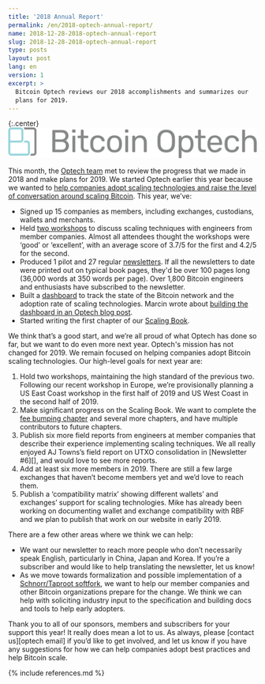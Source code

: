 ```yaml
---
title: '2018 Annual Report'
permalink: /en/2018-optech-annual-report/
name: 2018-12-28-2018-optech-annual-report
slug: 2018-12-28-2018-optech-annual-report
type: posts
layout: post
lang: en
version: 1
excerpt: >
  Bitcoin Optech reviews our 2018 accomplishments and summarizes our
  plans for 2019.
---
```


{:.center}
![logo](/img/logos/optech-horiz.png)<br>

This month, the [Optech team][optech team] met to review the progress that we
made in 2018 and make plans for 2019. We started Optech earlier this year
because we wanted to [help companies adopt scaling technologies and raise the
level of conversation around scaling Bitcoin][announcement]. This year, we’ve:

- Signed up 15 companies as members, including exchanges, custodians, wallets and merchants.
- Held [two workshops][workshops] to discuss scaling techniques with engineers
  from member companies. Almost all attendees thought the workshops were ‘good’
  or ‘excellent’, with an average score of 3.7/5 for the first and 4.2/5 for the
  second.
- Produced 1 pilot and 27 regular
  [newsletters][]. If all the newsletters to date were printed out on typical
  book pages, they'd be over 100 pages long (36,000 words at 350 words per
  page). Over 1,800 Bitcoin engineers and enthusiasts have subscribed to the
  newsletter.
- Built a [dashboard][] to track the state of the Bitcoin network and the
  adoption rate of scaling technologies. Marcin wrote about [building the
  dashboard in an Optech blog post][dashboard blog post].
- Started writing the first chapter of our [Scaling Book][scaling book].

We think that’s a good start, and we’re all proud of what Optech has done so
far, but we want to do even more next year. Optech's mission has not changed
for 2019. We remain focused on helping companies adopt Bitcoin scaling
technologies. Our high-level goals for next year are:

1. Hold two workshops, maintaining the high standard of the previous two.
   Following our recent workshop in Europe, we’re provisionally planning a US
  East Coast workshop in the first half of 2019 and US West Coast in the second
  half of 2019.
1. Make significant progress on the Scaling Book. We want to complete the [fee
   bumping chapter][scaling book feebumping] and several more chapters, and
  have multiple contributors to future chapters.
1. Publish six more field reports from engineers at member companies that
   describe their experience implementing scaling techniques. We all really
   enjoyed AJ Towns’s field report on UTXO consolidation in [Newsletter #6][],
   and would love to see more reports.
1. Add at least six more members in 2019. There are still a few large exchanges
   that haven’t become members yet and we’d love to reach them.
1. Publish a ‘compatibility matrix’ showing different wallets’ and exchanges’
   support for scaling technologies. Mike has already been working on
   documenting wallet and exchange compatibility with RBF and we plan to publish
   that work on our website in early 2019.

There are a few other areas where we think we can help:

- We want our newsletter to reach more people who don’t necessarily speak
  English, particularly in China, Japan and Korea. If you’re a subscriber and
  would like to help translating the newsletter, let us know!
- As we move towards formalization and possible implementation of a
  [Schnorr/Taproot softfork][softfork], we want to help our member companies
  and other Bitcoin organizations prepare for the change. We think we can help
  with soliciting industry input to the specification and building docs and tools
  to help early adopters.

Thank you to all of our sponsors, members and subscribers for your support this
year! It really does mean a lot to us. As always, please [contact us][optech
email] if you’d like to get involved, and let us know if you have any
suggestions for how we can help companies adopt best practices and help Bitcoin
scale.

{% include references.md %}

[optech team]: /about/
[announcement]: /en/announcing-bitcoin-optech/
[workshops]: /workshops/
[newsletters]: /en/newsletters/
[dashboard]: https://dashboard.bitcoinops.org/
[dashboard blog post]: /en/dashboard-announcement/
[scaling book]: https://github.com/bitcoinops/scaling-book
[scaling book feebumping]: https://github.com/bitcoinops/scaling-book/blob/master/1.fee_bumping/fee_bumping.md
[softfork]: /en/newsletters/2018/12/18/#news
